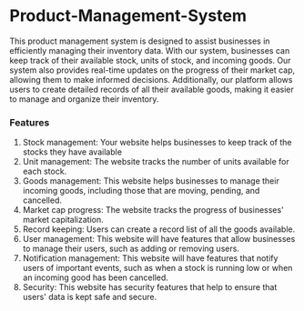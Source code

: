 # Product-Management-System

This product management system is designed to assist businesses in efficiently managing their inventory data. 
With our system, businesses can keep track of their available stock, units of stock, and incoming goods. 
Our system also provides real-time updates on the progress of their market cap, allowing them to make informed decisions. 
Additionally, our platform allows users to create detailed records of all their available goods, 
making it easier to manage and organize their inventory.

<h3>Features</h3>
<ol>
  <li>Stock management: Your website helps businesses to keep track of the stocks they have available</li>
  <li>Unit management: The website tracks the number of units available for each stock.</li>
  <li>Goods management: This website helps businesses to manage their incoming goods, including those that are moving, pending, and cancelled.</li>
  <li>Market cap progress: The website tracks the progress of businesses' market capitalization.</li>
  <li>Record keeping: Users can create a record list of all the goods available.</li>
  <li>User management: This website will have features that allow businesses to manage their users, such as adding or removing users.</li>
  <li>Notification management: This website will have features that notify users of important events, such as when a stock is running low or when an incoming good has been cancelled.</li>
  <li>Security: This website has security features that help to ensure that users' data is kept safe and secure.</li>
</ol>
